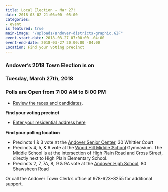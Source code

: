 ```yaml
---
title: Local Election - Mar 27!
date: 2018-03-02 21:06:00 -05:00
categories:
- event
is featured: true
main-image: "/uploads/andover-districts-graphic.GIF"
event-start-date: 2018-03-27 07:00:00 -04:00
event-end-date: 2018-03-27 20:00:00 -04:00
Location: Find your voting precinct
---
```


### Andover’s 2018 Town Election is on 
### Tuesday, March 27th, 2018
### Polls are Open from 7:00 AM to 8:00 PM

* [Review the races and candidates](http://bit.ly/2Fejmiw).

**Find your voting precinct**
* [Enter your residential address here](http://www.sec.state.ma.us/WhereDoIVoteMA/bal/MyElectionInfo.aspx)

**Find your polling location**
* Precincts 1 & 3 vote at the [Andover Senior Center](http://bit.ly/2FYicVe), 30 Whittier Court
* Precincts 4, 5, & 6 vote at the [Wood Hill Middle School](http://bit.ly/2oVs2iB) Gymnasium. The Middle School is at the intersection of High Plain Road and Cross Street, directly next to High Plain Elementary School.
* Precincts 2, 7, 7A, 8, 9 & 9A vote at the [Andover High School](http://bit.ly/2tjpBvV), 80 Shawsheen Road

Or call the Andover Town Clerk’s office at 978-623-8255 for additional support. 